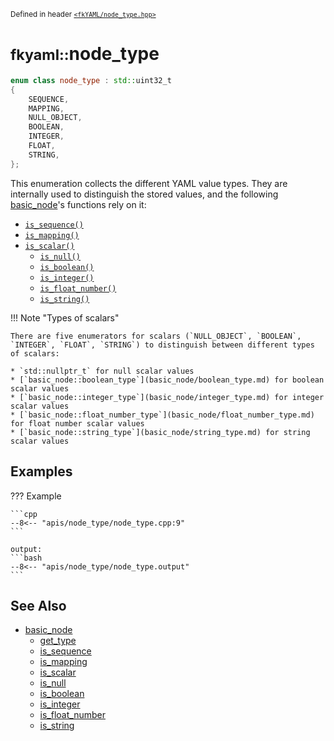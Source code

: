 <small>Defined in header [`<fkYAML/node_type.hpp>`](https://github.com/fktn-k/fkYAML/blob/develop/include/fkYAML/node_type.hpp)</small>

# <small>fkyaml::</small>node_type

```cpp
enum class node_type : std::uint32_t
{
    SEQUENCE,
    MAPPING,
    NULL_OBJECT,
    BOOLEAN,
    INTEGER,
    FLOAT,
    STRING,
};
```

This enumeration collects the different YAML value types. They are internally used to distinguish the stored values, and the following [basic_node](basic_node/index.md)'s functions rely on it:

* [`is_sequence()`](basic_node/is_sequence.md)
* [`is_mapping()`](basic_node/is_mapping.md)
* [`is_scalar()`](basic_node/is_scalar.md)
    * [`is_null()`](basic_node/is_null.md)
    * [`is_boolean()`](basic_node/is_boolean.md)
    * [`is_integer()`](basic_node/is_integer.md)
    * [`is_float_number()`](basic_node/is_float_number.md)
    * [`is_string()`](basic_node/is_string.md)

!!! Note "Types of scalars"

    There are five enumerators for scalars (`NULL_OBJECT`, `BOOLEAN`, `INTEGER`, `FLOAT`, `STRING`) to distinguish between different types of scalars:  

    * `std::nullptr_t` for null scalar values
    * [`basic_node::boolean_type`](basic_node/boolean_type.md) for boolean scalar values
    * [`basic_node::integer_type`](basic_node/integer_type.md) for integer scalar values
    * [`basic_node::float_number_type`](basic_node/float_number_type.md) for float number scalar values
    * [`basic_node::string_type`](basic_node/string_type.md) for string scalar values

## **Examples**

??? Example

    ```cpp
    --8<-- "apis/node_type/node_type.cpp:9"
    ```

    output:
    ```bash
    --8<-- "apis/node_type/node_type.output"
    ```

## **See Also**

* [basic_node](basic_node/index.md)
  * [get_type](basic_node/get_type.md)
  * [is_sequence](basic_node/is_sequence.md)
  * [is_mapping](basic_node/is_mapping.md)
  * [is_scalar](basic_node/is_scalar.md)
  * [is_null](basic_node/is_null.md)
  * [is_boolean](basic_node/is_boolean.md)
  * [is_integer](basic_node/is_integer.md)
  * [is_float_number](basic_node/is_float_number.md)
  * [is_string](basic_node/is_string.md)
